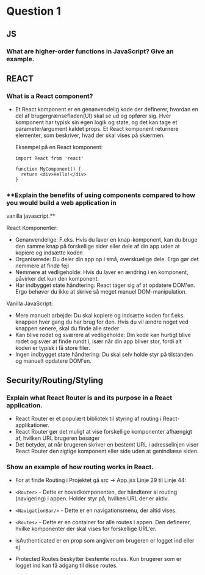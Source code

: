 # **Question 1**

## **JS**
### **What are higher-order functions in JavaScript? Give an example.**

## **REACT**
### **What is a React component?**
* Et React komponent er en genanvendelig kode der definerer, hvordan en del af brugergrænsefladen(UI) skal se ud og opfører sig. Hver komponent har typisk sin egen logik og state, og det
    kan tage et parameter/argument kaldet props. Et React komponent returnere elementer, som beskriver, hvad der skal vises på skærmen.

    Eksempel på en React komponent:
  
    ```
    import React from 'react'
    
    function MyComponent() {
      return <div>Hello!</div>
    }

### **Explain the benefits of using components compared to how you would build a web application in
vanilla javascript.**

React Komponenter: 
   * Genanvendelige: F.eks. Hvis du laver en knap-komponent, kan du bruge den samme knap på forskellige sider eller dele af din app uden at kopiere og indsætte koden
   * Organiserede: Du deler din app op i små, overskuelige dele. Ergo gør det nemmere at finde fejl
   * Nemmere at vedligeholde: Hvis du laver en ændring i en komponent, påvirker det kun den komponent.
   * Har indbygget state håndtering: React tager sig af at opdatere DOM'en. Ergo behøver du ikke at skrive så meget manuel DOM-manipulation.

Vanilla JavaScript: 
   * Mere manuelt arbejde: Du skal kopiere og indsætte koden for f.eks. knappen hver gang du har brug for den. Hvis du vil ændre noget ved knappen senere, skal du finde alle steder
   * Kan blive rodet og sværere at vedligeholde: Din kode kan hurtigt blive rodet og svær at finde rundt i, især når din app bliver stor, fordi alt koden er typisk i få store filer.
   * Ingen indbygget state håndtering: Du skal selv holde styr på tilstanden og manuelt opdatere DOM'en.



## **Security/Routing/Styling**
### **Explain what React Router is and its purpose in a React application.**

* React Router er et populært bibliotek til styring af routing i React-applikationer.
* React Router gør det muligt at vise forskellige komponenter afhængigt af, hvilken URL brugeren besøger
* Det betyder, at når brugeren skriver en bestemt URL i adresselinjen viser React Router den rigtige komponent eller side uden at genindlæse siden.
    

### **Show an example of how routing works in React.**
    
* For at finde Routing i Projektet gå src -> App.jsx
    Linje 29 til Linje 44:
    
* `<Router>` -  Dette er hovedkomponenten, der håndterer al routing (navigering) i appen. Holder styr på, hvilken URL der er aktiv.
* `<NavigationBar/>` - Dette er en navigationsmenu, der altid vises.
* `<Routes>` - Dette er en container for alle routes i appen. Den definerer, hvilke komponenter der skal vises for forskellige URL'er.
* isAuthenticated er en prop som angiver om brugeren er logget ind eller ej
* Protected Routes beskytter bestemte routes. Kun brugerer som er logget ind kan få adgang til disse routes.
    
    
